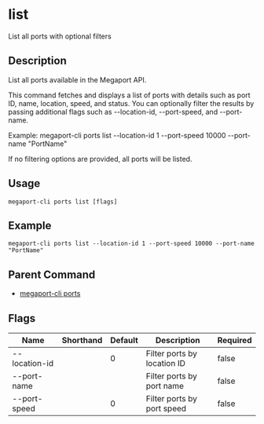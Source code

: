# list

List all ports with optional filters

## Description

List all ports available in the Megaport API.

This command fetches and displays a list of ports with details such as
port ID, name, location, speed, and status. You can optionally filter the results 
by passing additional flags such as --location-id, --port-speed, and --port-name.

Example:
  megaport-cli ports list --location-id 1 --port-speed 10000 --port-name "PortName"

If no filtering options are provided, all ports will be listed.



## Usage

```
megaport-cli ports list [flags]
```

## Example

```
megaport-cli ports list --location-id 1 --port-speed 10000 --port-name "PortName"
```

## Parent Command

* [megaport-cli ports](ports.md)




## Flags

| Name | Shorthand | Default | Description | Required |
|------|-----------|---------|-------------|----------|
| --location-id |  | 0 | Filter ports by location ID | false |
| --port-name |  |  | Filter ports by port name | false |
| --port-speed |  | 0 | Filter ports by port speed | false |



